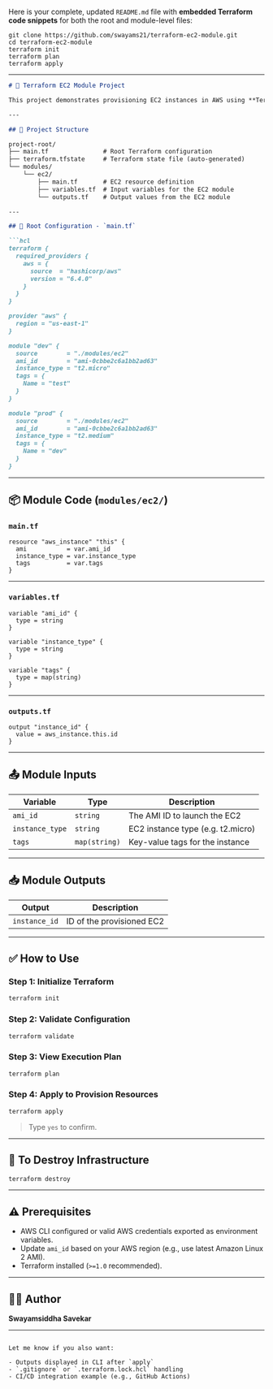Here is your complete, updated `README.md` file with **embedded Terraform code snippets** for both the root and module-level files:
```
git clone https://github.com/swayams21/terraform-ec2-module.git
cd terraform-ec2-module
terraform init
terraform plan
terraform apply
```
---

```markdown
# 🚀 Terraform EC2 Module Project

This project demonstrates provisioning EC2 instances in AWS using **Terraform modules** to promote code reuse and clean infrastructure management. Two environments are created: **dev** and **prod** using a shared module.

---

## 📁 Project Structure

project-root/
├── main.tf               # Root Terraform configuration
├── terraform.tfstate     # Terraform state file (auto-generated)
└── modules/
    └── ec2/
        ├── main.tf       # EC2 resource definition
        ├── variables.tf  # Input variables for the EC2 module
        └── outputs.tf    # Output values from the EC2 module

---

## 🔧 Root Configuration - `main.tf`

```hcl
terraform {
  required_providers {
    aws = {
      source  = "hashicorp/aws"
      version = "6.4.0"
    }
  }
}

provider "aws" {
  region = "us-east-1"
}

module "dev" {
  source        = "./modules/ec2"
  ami_id        = "ami-0cbbe2c6a1bb2ad63"
  instance_type = "t2.micro"
  tags = {
    Name = "test"
  }
}

module "prod" {
  source        = "./modules/ec2"
  ami_id        = "ami-0cbbe2c6a1bb2ad63"
  instance_type = "t2.medium"
  tags = {
    Name = "dev"
  }
}
````

---

## 📦 Module Code (`modules/ec2/`)

### `main.tf`

```hcl
resource "aws_instance" "this" {
  ami           = var.ami_id
  instance_type = var.instance_type
  tags          = var.tags
}
```

---

### `variables.tf`

```hcl
variable "ami_id" {
  type = string
}

variable "instance_type" {
  type = string
}

variable "tags" {
  type = map(string)
}
```

---

### `outputs.tf`

```hcl
output "instance_id" {
  value = aws_instance.this.id
}
```

---

## 📤 Module Inputs

| Variable        | Type          | Description                       |
| --------------- | ------------- | --------------------------------- |
| `ami_id`        | `string`      | The AMI ID to launch the EC2      |
| `instance_type` | `string`      | EC2 instance type (e.g. t2.micro) |
| `tags`          | `map(string)` | Key-value tags for the instance   |

---

## 📥 Module Outputs

| Output        | Description               |
| ------------- | ------------------------- |
| `instance_id` | ID of the provisioned EC2 |

---

## ✅ How to Use

### Step 1: Initialize Terraform

```bash
terraform init
```

### Step 2: Validate Configuration

```bash
terraform validate
```

### Step 3: View Execution Plan

```bash
terraform plan
```

### Step 4: Apply to Provision Resources

```bash
terraform apply
```

> Type `yes` to confirm.

---

## 🔁 To Destroy Infrastructure

```bash
terraform destroy
```

---

## ⚠️ Prerequisites

* AWS CLI configured or valid AWS credentials exported as environment variables.
* Update `ami_id` based on your AWS region (e.g., use latest Amazon Linux 2 AMI).
* Terraform installed (`>=1.0` recommended).

---

## 👨‍💻 Author

**Swayamsiddha Savekar**


---

```

Let me know if you also want:

- Outputs displayed in CLI after `apply`
- `.gitignore` or `.terraform.lock.hcl` handling
- CI/CD integration example (e.g., GitHub Actions)
```
